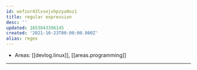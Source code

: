 ```yaml
---
id: wefzur43lxsejxhpzya0oz1
title: regular expression
desc: ''
updated: 1653043396145
created: '2021-10-23T00:00:00.000Z'
alias: regex
---
```


- Areas: [[devlog.linux]], [[areas.programming]]

---
